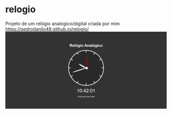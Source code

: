 # relogio
Projeto de um relógio analógico/digital criada por mim
https://pedrodanilo48.github.io/relogio/
<img src="img/index.png">
